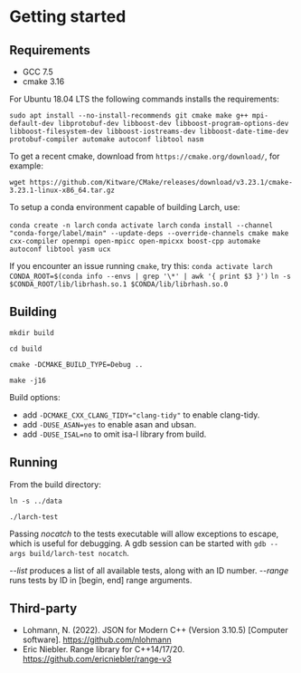 # Getting started

Requirements
------------

* GCC 7.5
* cmake 3.16

For Ubuntu 18.04 LTS the following commands installs the requirements:

`sudo apt install --no-install-recommends git cmake make g++ mpi-default-dev libprotobuf-dev libboost-dev libboost-program-options-dev libboost-filesystem-dev libboost-iostreams-dev libboost-date-time-dev protobuf-compiler automake autoconf libtool nasm`

To get a recent cmake, download from `https://cmake.org/download/`, for example:

`wget https://github.com/Kitware/CMake/releases/download/v3.23.1/cmake-3.23.1-linux-x86_64.tar.gz`

To setup a conda environment capable of building Larch, use:

`conda create -n larch`
`conda activate larch`
`conda install --channel "conda-forge/label/main" --update-deps --override-channels cmake make cxx-compiler openmpi open-mpicc open-mpicxx boost-cpp automake autoconf libtool yasm ucx`

If you encounter an issue running `cmake`, try this:
`conda activate larch`
`CONDA_ROOT=$(conda info --envs | grep '\*' | awk '{ print $3 }')`
`ln -s $CONDA_ROOT/lib/librhash.so.1 $CONDA/lib/librhash.so.0`

Building
--------

`mkdir build`

`cd build`

`cmake -DCMAKE_BUILD_TYPE=Debug ..`

`make -j16`

Build options:
  - add `-DCMAKE_CXX_CLANG_TIDY="clang-tidy"` to enable clang-tidy.
  - add `-DUSE_ASAN=yes` to enable asan and ubsan.
  - add `-DUSE_ISAL=no` to omit isa-l library from build.

Running
-------

From the build directory:

`ln -s ../data`

`./larch-test`

Passing *nocatch* to the tests executable will allow exceptions to escape, which is useful for debugging. A gdb session can be started with `gdb --args build/larch-test nocatch`.

*--list* produces a list of all available tests, along with an ID number.
*--range* runs tests by ID in [begin, end] range arguments.

Third-party
-----------

* Lohmann, N. (2022). JSON for Modern C++ (Version 3.10.5) [Computer software]. https://github.com/nlohmann
* Eric Niebler. Range library for C++14/17/20. https://github.com/ericniebler/range-v3
